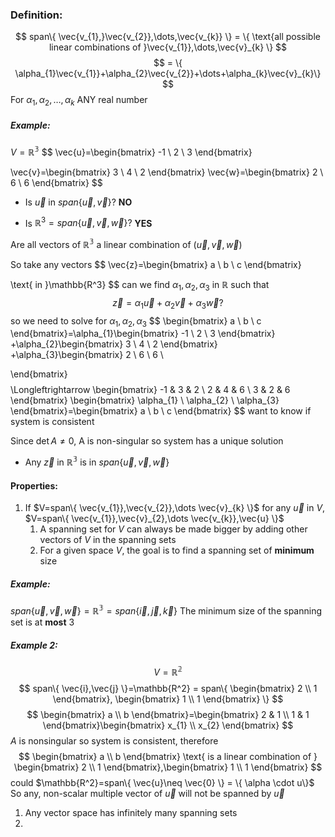 ### Definition:
$$
span\{ \vec{v_{1},}\vec{v_{2}},\dots,\vec{v_{k}} \} = \{ \text{all possible linear combinations of }\vec{v_{1}},\dots,\vec{v}_{k} \}
$$
$$
= \{ \alpha_{1}\vec{v_{1}}+\alpha_{2}\vec{v_{2}}+\dots+\alpha_{k}\vec{v}_{k}\}
$$
For $\alpha_{1},\alpha_{2},\dots,\alpha_{k}$ ANY real number

##### Example:
$V=\mathbb{R^3}$ $$
\vec{u}=\begin{bmatrix}
-1 \\
2 \\
3
\end{bmatrix}

\vec{v}=\begin{bmatrix}
3 \\
4 \\
2
\end{bmatrix}
\vec{w}=\begin{bmatrix}
2 \\
6 \\
6
\end{bmatrix}
$$
- Is $\vec{u}$ in $span\{ \vec{u},\vec{v} \}$? **NO**

- Is $\mathbb{R}^3=span\{ \vec{u},\vec{v},\vec{w} \}?$ **YES**

Are all vectors of $\mathbb{R^3}$ a linear combination of $(\vec{u},\vec{v},\vec{w})$

So take any vectors $$
\vec{z}=\begin{bmatrix}
a \\
b \\
c
\end{bmatrix}

\text{ in }\mathbb{R^3}
$$
can we find $\alpha_{1},\alpha_{2},\alpha_{3}$ in $\mathbb{R}$ such that $$
\vec{z}=\alpha_{1}\vec{u}+\alpha_{2}\vec{v}+\alpha_{3}\vec{w}?
$$
so we need to solve for $\alpha_{1},\alpha_{2},\alpha_{3}$
$$
\begin{bmatrix}
a \\
b \\
c
\end{bmatrix}=\alpha_{1}\begin{bmatrix}
-1 \\
2 \\
3
\end{bmatrix}\
+\alpha_{2}\begin{bmatrix}
3 \\
4 \\
2
\end{bmatrix}
+\alpha_{3}\begin{bmatrix}
2 \\
6 \\
6 \\

\end{bmatrix} 
$$
$$
\Longleftrightarrow \begin{bmatrix}
-1 & 3 & 2 \\
2  & 4 & 6 \\
3 & 2 & 6
\end{bmatrix}
\begin{bmatrix}
\alpha_{1} \\
\alpha_{2} \\
\alpha_{3}
\end{bmatrix}=\begin{bmatrix}
a \\
b \\
c
\end{bmatrix}
$$
want to know if system is consistent

Since $\det A \neq 0$, A is non-singular so system has a unique solution
- Any $\vec{z}$ in $\mathbb{R^3}$ is in $span\{ \vec{u},\vec{v},\vec{w} \}$

#### Properties:
1) If $V=span\{ \vec{v_{1}},\vec{v_{2}},\dots \vec{v}_{k} \}$ for any $\vec{u}$ in $V$, $V=span\{ \vec{v_{1}},\vec{v}_{2},\dots \vec{v_{k}},\vec{u} \}$
	1) A spanning set for $V$ can always be made bigger by adding other vectors of $V$ in the spanning sets
	2) For a given space $V$, the goal is to find a spanning set of **minimum** size
##### Example:
$span\{ \vec{u},\vec{v},\vec{w} \}=\mathbb{R^3}=span\{ \vec{i},\vec{j},\vec{k} \}$
The minimum size of the spanning set is at **most** 3

##### Example 2:
$$
V=\mathbb{R^2}
$$
$$
span\{ \vec{i},\vec{j} \}=\mathbb{R^2} = span\{ \begin{bmatrix}
2 \\
1
\end{bmatrix}, \begin{bmatrix}
1 \\
1
\end{bmatrix} \}
$$
$$
\begin{bmatrix}
a \\
b
\end{bmatrix}=\begin{bmatrix}
2 & 1 \\
1 & 1
\end{bmatrix}\begin{bmatrix}
x_{1} \\
x_{2}
\end{bmatrix}
$$
$A$ is nonsingular so system is consistent, therefore
$$
\begin{bmatrix}
a \\
b 
\end{bmatrix} \text{ is a linear combination of }
\begin{bmatrix}
2 \\
1
\end{bmatrix},\begin{bmatrix}
1 \\
1
\end{bmatrix}
$$
could $\mathbb{R^2}=span\{ \vec{u}\neq \vec{0} \} = \{ \alpha \cdot u\}$
So any, non-scalar multiple vector of $\vec{u}$ will not be spanned by $\vec{u}$

1) Any vector space has infinitely many spanning sets
2) 





